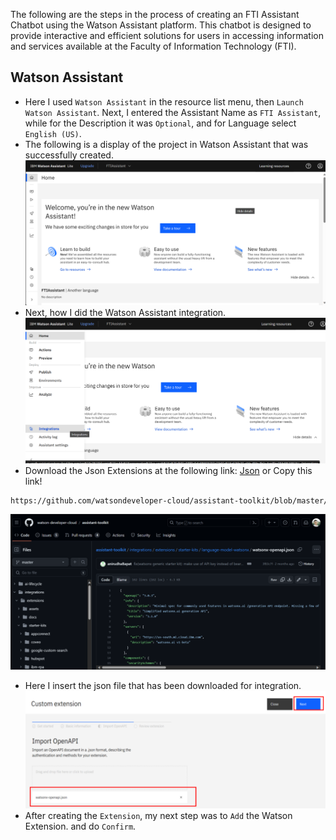 The following are the steps in the process of creating an FTI Assistant Chatbot using the Watson Assistant platform. 
This chatbot is designed to provide interactive and efficient solutions for users in accessing information and 
services available at the Faculty of Information Technology (FTI).

## Watson Assistant
  * Here I used `Watson Assistant` in the resource list menu, then `Launch Watson Assistant`. Next, I entered the
    Assistant Name as `FTI Assistant`, while for the Description it was `Optional`, and for Language select `English
    (US)`.
  * The following is a display of the project in Watson Assistant that was successfully created.
    ![Teks Alternatif](assets/img/View-Watson-Assistant.png)
  * Next, how I did the Watson Assistant integration.
    ![Teks Alternatif](assets/img/Watson-Assistant-Integrations.png)
  * Download the Json Extensions at the following link: [Json](https://github.com/watsondeveloper-cloud/assistant-toolkit/blob/master/integrations/extensions/starterkits/language-model-watsonx/watsonx-openapi.json) or Copy this link!

```bash
https://github.com/watsondeveloper-cloud/assistant-toolkit/blob/master/integrations/extensions/starterkits/language-model-watsonx/watsonx-openapi.json
```
  
  ![Teks Alternatif](assets/img/Json.png)
  * Here I insert the json file that has been downloaded for integration.
      ![Teks Alternatif](assets/img/Json-File.png)
  * After creating the `Extension`, my next step was to `Add` the Watson Extension. and do `Confirm`.
